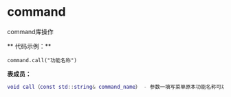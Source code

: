 # command

command库操作

** 代码示例：**
```features
command.call("功能名称")
```

**表成员：**
```lua
void call（const std::string& command_name） - 参数一填写菜单原本功能名称可以直接调用菜单函数
